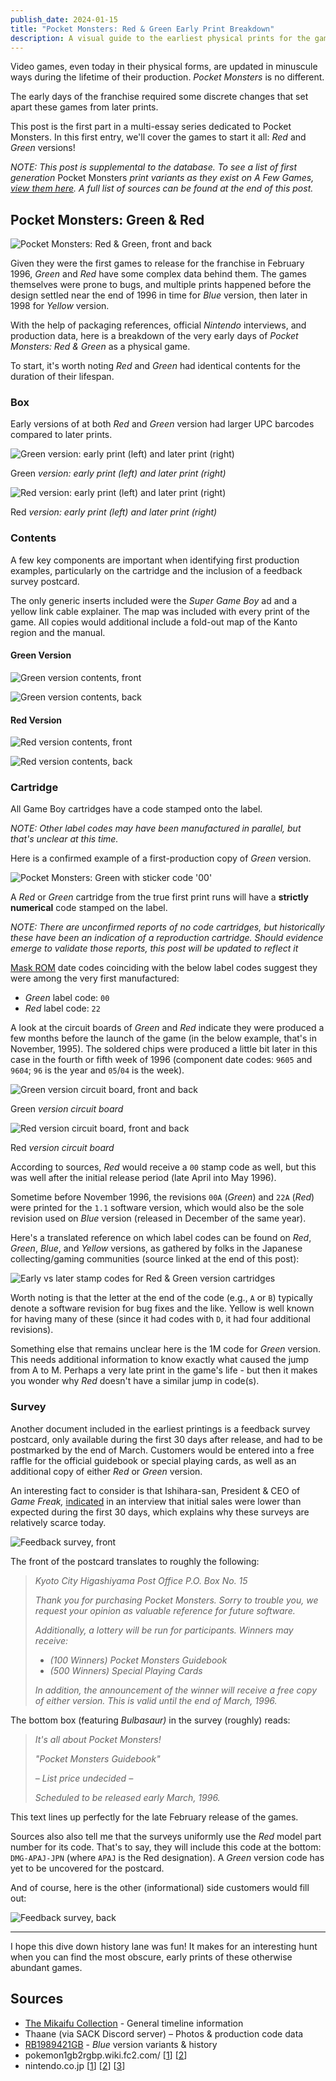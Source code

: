 ```yaml
---
publish_date: 2024-01-15
title: "Pocket Monsters: Red & Green Early Print Breakdown"
description: A visual guide to the earliest physical prints for the games that started it all for Pokemon
---
```


Video games, even today in their physical forms, are updated in minuscule ways during the lifetime of their production. _Pocket Monsters_ is no different.

The early days of the franchise required some discrete changes that set apart these games from later prints.

This post is the first part in a multi-essay series dedicated to Pocket Monsters. In this first entry, we'll cover the games to start it all: _Red_ and _Green_ versions!

_NOTE: This post is supplemental to the database. To see a list of first generation_ Pocket Monsters _print variants as they exist on A Few Games, [view them here](https://www.afew.games/?search=pocket+monsters&platform=game+boy). A full list of sources can be found at the end of this post._

## Pocket Monsters: Green & Red

![Pocket Monsters: Red & Green, front and back](/uploads/red-green-hero.jpg)

Given they were the first games to release for the franchise in February 1996, _Green_ and _Red_ have some complex data behind them. The games themselves were prone to bugs, and multiple prints happened before the design settled near the end of 1996 in time for _Blue_ version, then later in 1998 for _Yellow_ version.

With the help of packaging references, official _Nintendo_ interviews, and production data, here is a breakdown of the very early days of _Pocket Monsters: Red & Green_ as a physical game.

To start, it's worth noting _Red_ and _Green_ had identical contents for the duration of their lifespan.

### Box

Early versions of at both _Red_ and _Green_ version had larger UPC barcodes compared to later prints.

![Green version: early print (left) and later print (right)](/uploads/green-box-early-and-late.png)

Green _version: early print (left) and later print (right)_

![Red version: early print (left) and later print (right)](/uploads/red-box-early-and-late.png)

Red _version: early print (left) and later print (right)_

### Contents

A few key components are important when identifying first production examples, particularly on the cartridge and the inclusion of a feedback survey postcard.

The only generic inserts included were the _Super Game Boy_ ad and a yellow link cable explainer. The map was included with every print of the game. All copies would additional include a fold-out map of the Kanto region and the manual.

#### G﻿reen Version

![Green version contents, front](/uploads/green-contents.png)

![Green version contents, back](/uploads/green-contents-back.png)

#### R﻿ed Version

![Red version contents, front](/uploads/red-contents.png)

![Red version contents, back](/uploads/red-contents-back.png)

### Cartridge

All Game Boy cartridges have a code stamped onto the label.

_NOTE: Other label codes may have been manufactured in parallel, but that's unclear at this time._

Here is a confirmed example of a first-production copy of _Green_ version.

![Pocket Monsters: Green with sticker code '00'](/uploads/green-cart-label.png)

A _Red_ or _Green_ cartridge from the true first print runs will have a **strictly numerical** code stamped on the label.

_NOTE: There are unconfirmed reports of no code cartridges, but historically these have been an indication of a reproduction cartridge. Should evidence emerge to validate those reports, this post will be updated to reflect it_

[Mask ROM](https://handwiki.org/wiki/Mask_ROM) date codes coinciding with the below label codes suggest they were among the very first manufactured:

- _Green_ label code: `00`
- _Red_ label code: `22`

A look at the circuit boards of _Green_ and _Red_ indicate they were produced a few months before the launch of the game (in the below example, that's in November, 1995). The soldered chips were produced a little bit later in this case in the fourth or fifth week of 1996 (component date codes: `9605` and `9604`; `96` is the year and `05`/`04` is the week).

![Green version circuit board, front and back](/uploads/green-00-cart.jpeg)

Green _version circuit board_

![Red version circuit board, front and back](/uploads/red-22-cart.jpeg)

Red _version circuit board_

According to sources, _Red_ would receive a `00` stamp code as well, but this was well after the initial release period (late April into May 1996).

Sometime before November 1996, the revisions `00A` (_Green_) and `22A` (_Red_) were printed for the `1.1` software version, which would also be the sole revision used on _Blue_ version (released in December of the same year).

Here's a translated reference on which label codes can be found on _Red_, _Green_, _Blue_, and _Yellow_ versions, as gathered by folks in the Japanese collecting/gaming communities (source linked at the end of this post):

![Early vs later stamp codes for Red & Green version cartridges](/uploads/cart-code-table.png)

Worth noting is that the letter at the end of the code (e.g., `A` or `B`) typically denote a software revision for bug fixes and the like. Yellow is well known for having many of these (since it had codes with `D`, it had four additional revisions).

Something else that remains unclear here is the 1M code for _Green_ version. This needs additional information to know exactly what caused the jump from A to M. Perhaps a very late print in the game's life - but then it makes you wonder why _Red_ doesn't have a similar jump in code(s).

### Survey

Another document included in the earliest printings is a feedback survey postcard, only available during the first 30 days after release, and had to be postmarked by the end of March. Customers would be entered into a free raffle for the official guidebook or special playing cards, as well as an additional copy of either _Red_ or _Green_ version.

An interesting fact to consider is that Ishihara-san, President & CEO of _Game Freak,_ [indicated](https://iwataasks.nintendo.com/interviews/ds/pokemon/0/0/) in an interview that initial sales were lower than expected during the first 30 days, which explains why these surveys are relatively scarce today.

![Feedback survey, front](/uploads/survey-front.png)

The front of the postcard translates to roughly the following:

> _Kyoto City Higashiyama Post Office P.O. Box No. 15_
>
> _Thank you for purchasing Pocket Monsters. Sorry to trouble you, we request your opinion as valuable reference for future software._
>
> _Additionally, a lottery will be run for participants. Winners may receive:_
>
> - _(100 Winners) Pocket Monsters Guidebook_
> - _(500 Winners) Special Playing Cards_
>
> _In addition, the announcement of the winner will receive a free copy of either version. This is valid until the end of March, 1996._

The bottom box (featuring _Bulbasaur)_ in the survey (roughly) reads:

> _It's all about Pocket Monsters!_
>
> _"Pocket Monsters Guidebook"_
>
> _– List price undecided –_
>
> _Scheduled to be released early March, 1996._

This text lines up perfectly for the late February release of the games.

Sources also also tell me that the surveys uniformly use the _Red_ model part number for its code. That's to say, they will include this code at the bottom: `DMG-APAJ-JPN` (where `APAJ` is the Red designation). A _Green_ version code has yet to be uncovered for the postcard.

And of course, here is the other (informational) side customers would fill out:

![Feedback survey, back](/uploads/survey-back.png)

---

I hope this dive down history lane was fun! It makes for an interesting hunt when you can find the most obscure, early prints of these otherwise abundant games.

## Sources

- [The Mikaifu Collection](https://www.instagram.com/mikaifucollection/) - General timeline information
- Thaane (via SACK Discord server) – Photos & production code data
- [RB1989421GB](https://twitter.com/RB1989421GB) - _Blue_ version variants & history
- pokemon1gb2rgbp.wiki.fc2.com/ [[1](https://pokemon1gb2rgbp.wiki.fc2.com/)] [[2](https://pokemon1gb2rgbp.wiki.fc2.com/wiki/初期版・後期版の違い)]
- nintendo.co.jp [[1](https://www.nintendo.co.jp/n02/dmg/apajapbj/index.html)] [[2](https://www.nintendo.co.jp/n02/dmg/apej/index.html)] [[3](https://www.nintendo.co.jp/n02/dmg/apsj/index.html)]
